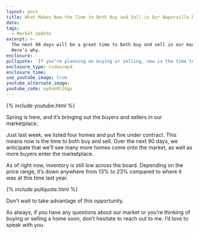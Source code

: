 ```yaml
---
layout: post
title: What Makes Now the Time to Both Buy and Sell in Our Naperville Market?
date:
tags:
  - Market Update
excerpt: >-
  The next 90 days will be a great time to both buy and sell in our market.
  Here’s why.
enclosure:
pullquote: 'If you’re planning on buying or selling, now is the time to call me.'
enclosure_type: video/mp4
enclosure_time:
use_youtube_image: true
youtube_alternate_image:
youtube_code: my8oH0lI6gs
---
```


{% include youtube.html %}

Spring is here, and it’s bringing out the buyers and sellers in our marketplace.

Just last week, we listed four homes and put five under contract. This means now is the time to both buy and sell. Over the next 90 days, we anticipate that we’ll see many more homes come onto the market, as well as more buyers enter the marketplace.

As of right now, inventory is still low across the board. Depending on the price range, it’s down anywhere from 13% to 23% compared to where it was at this time last year.

{% include pullquote.html %}

Don’t wait to take advantage of this opportunity.

As always, if you have any questions about our market or you’re thinking of buying or selling a home soon, don’t hesitate to reach out to me. I’d love to speak with you.